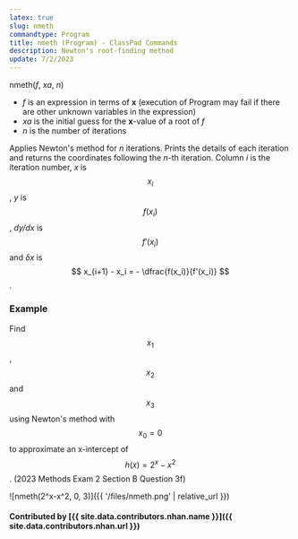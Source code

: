 ```yaml
---
latex: true
slug: nmeth
commandtype: Program
title: nmeth (Program) - ClassPad Commands
description: Newton's root-finding method
update: 7/2/2023
---
```


nmeth(*f*, *xa*, *n*)

- *f* is an expression in terms of **x** (execution of Program may fail if there are other unknown variables in the expression)
- *xa* is the initial guess for the **x**-value of a root of *f*
- *n* is the number of iterations

Applies Newton's method for *n* iterations. Prints the details of each iteration and returns the coordinates following the *n*-th iteration. Column *i* is the iteration number, *x* is $$ x_i $$, *y* is $$ f(x_i) $$, *dy/dx* is $$ f'(x_i) $$ and *δx* is $$ x_{i+1} - x_i =  - \dfrac{f(x_i)}{f'(x_i)} $$.

### Example

Find $$ x_1 $$, $$ x_2 $$ and $$ x_3 $$ using Newton's method with $$ x_0 = 0 $$ to approximate an x-intercept of $$ h(x) = 2^x - x^2 $$. (2023 Methods Exam 2 Section B Question 3f)

![nmeth(2^x-x^2, 0, 3)]({{ '/files/nmeth.png' | relative_url }})

#### Contributed by [{{ site.data.contributors.nhan.name }}]({{ site.data.contributors.nhan.url }})
